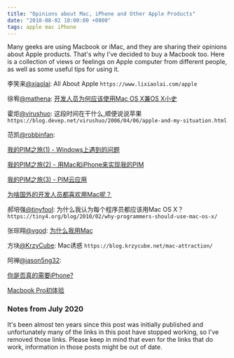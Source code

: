 ```yaml
---
title: "Opinions about Mac, iPhone and Other Apple Products"
date: "2010-08-02 10:00:00 +0800"
tags: apple mac iPhone
---
```


Many geeks are using Macbook or iMac, and they are sharing their opinions about
Apple products. That's why I've decided to buy a Macbook too. Here is a
collection of views or feelings on Apple computer from different people, as well
as some useful tips for using it.

李笑来[@xiaolai](https://twitter.com/xiaolai): All About Apple
`https://www.lixiaolai.com/apple`

徐宥[@mathena](https://twitter.com/mathena): [开发人员为何应该使用Mac OS X兼OS X小史](https://blog.youxu.info/2010/02/28/why-mac-os-x-for-programmers/)

霍炬[@virushuo](https://twitter.com/virushuo): 这段时间在干什么,顺便说说苹果
`https://blog.devep.net/virushuo/2006/04/06/apple-and-my-situation.html`

范凯[@robbinfan](https://twitter.com/robbinfan):

[我的PIM之旅(1) - Windows上遇到的问题](https://iteye.com/blog/robbin-429059)

[我的PIM之旅(2) - 用Mac和iPhone来实现我的PIM](https://iteye.com/blog/robbin-601408)

[我的PIM之旅(3) - PIM云应用](https://iteye.com/blog/robbin-453186)

[为啥国外的开发人员都喜欢用Mac呢？](https://iteye.com/blog/robbin-362445)

郝培强[@tinyfool](https://twitter.com/tinyfool):
为什么我认为每个程序员都应该用Mac OS X？
`https://tiny4.org/blog/2010/02/why-programmers-should-use-mac-os-x/`

张琮翔[@vgod](https://twitter.com/vgod): [为什么我用Mac](http://blog.vgod.tw/2010/05/26/why-i-use-mac/)

方块[@KrzyCube](https://twitter.com/krzycube): Mac诱惑
`https://blog.krzycube.net/mac-attraction/`

阿禅[@jason5ng32](https://twitter.com/jason5ng32):

[你是否真的需要iPhone?](https://www.kenengba.com/post/765.html)

[Macbook Pro初体验](https://www.kenengba.com/post/2934.html)

### Notes from July 2020

It's been almost ten years since this post was initially published and
unfortunately many of the links in this post have stopped working, so I've
removed those links. Please keep in mind that even for the links that do work,
information in those posts might be out of date.

